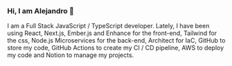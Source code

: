 ### Hi, I am Alejandro 👋

I am a Full Stack JavaScript / TypeScript developer. Lately, I have been using React, Next.js, Ember.js and Enhance for the front-end, Tailwind for the css, Node.js Microservices for the back-end, Architect for IaC, GitHub to store my code, GitHub Actions to create my CI / CD pipeline, AWS to deploy my code and Notion to manage my projects.

